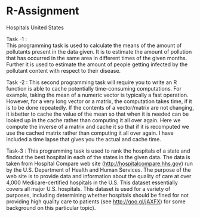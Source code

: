 # R-Assignment
Hospitals United States 

Task -1 :     
              This programming task is used to calculate the means of the amount of pollutants present in the data given. It is to estimate the amount of pollution that has occurred in the same area in different times of the given months. Further it is used to estimate the amount of people getting infected by the pollutant content with respect to their disease.


Task -2 :
              This second programming task will require you to write an R function is able to cache potentially time-consuming computations. For example, taking the mean of a numeric vector is typically a fast operation. However, for a very long vector or a matrix, the computation takes time, if it is to be done repeatedly. If the contents of a vector/matrix  are not changing, it isbetter to cache the value of the mean so that when it is needed can be looked up in the cache rather than computing it all over again. Here we compute the inverse of a matrix and cache it so that if it is recomputed we use the cached matrix rather than computing it all over again. I have included a time lapse that gives you the actual and cache time. 
              
Task-3 :
             This programming task is used to rank the hospitals of a state and findout the best hospital in each of the  states in the given data. The data is taken from Hospital Compare web site (http://hospitalcompare.hhs.gov) run by the U.S. Department of Health and Human Services. The purpose of the web site is to provide data and information about the quality of care at over 4,000 Medicare-certified hospitals in the U.S. This dataset essentially covers all major U.S. hospitals. This dataset is used for a variety of purposes, including determining whether hospitals should be fined for not providing high quality care to patients (see http://goo.gl/jAXFX) for some background on this particular topic).